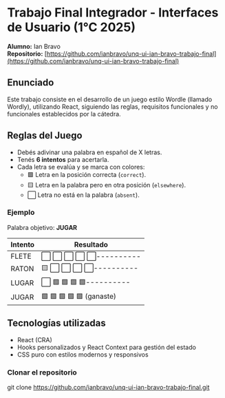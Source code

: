 # Trabajo Final Integrador - Interfaces de Usuario (1°C 2025)

**Alumno:** Ian Bravo  
**Repositorio:** [https://github.com/ianbravo/unq-ui-ian-bravo-trabajo-final](https://github.com/ianbravo/unq-ui-ian-bravo-trabajo-final)

## Enunciado
Este trabajo consiste en el desarrollo de un juego estilo Wordle (llamado Wordly), utilizando React, siguiendo las reglas, requisitos funcionales y no funcionales establecidos por la cátedra.

## Reglas del Juego
- Debés adivinar una palabra en español de X letras.
- Tenés **6 intentos** para acertarla.
- Cada letra se evalúa y se marca con colores:
  - 🟩  Letra en la posición correcta (`correct`).
  - 🟨  Letra en la palabra pero en otra posición (`elsewhere`).
  - ⬜  Letra no está en la palabra (`absent`).

### Ejemplo
Palabra objetivo: **JUGAR**

| Intento | Resultado                  |
|---------|----------------------------|
| FLETE   | ⬜ ⬜ ⬜ ⬜ ⬜----------|
| RATON   | 🟨 ⬜ ⬜ ⬜ ⬜----------|
| LUGAR   | ⬜ 🟩 🟩 🟩 🟩----------|
| JUGAR   | 🟩 🟩 🟩 🟩 🟩 (ganaste)|       

## Tecnologías utilizadas
- React (CRA)
- Hooks personalizados y React Context para gestión del estado
- CSS puro con estilos modernos y responsivos


### Clonar el repositorio
git clone https://github.com/ianbravo/unq-ui-ian-bravo-trabajo-final.git
